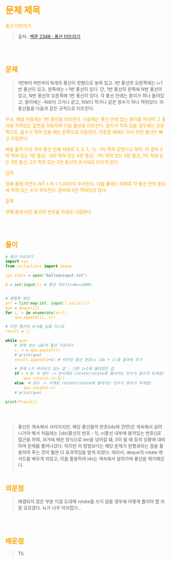 <br/><Br>

<span style = "color:orange">

# 문제 제목
</span> 풍선 터뜨리기
<br>

> 출처 : [백준 2346 : 풍선 터뜨리기](https://www.acmicpc.net/problem/2346)


<br/><br>

## 문제

> 1번부터 N번까지 N개의 풍선이 원형으로 놓여 있고. i번 풍선의 오른쪽에는 i+1번 풍선이 있고, 왼쪽에는 i-1번 풍선이 있다. 단, 1번 풍선의 왼쪽에 N번 풍선이 있고, N번 풍선의 오른쪽에 1번 풍선이 있다. 각 풍선 안에는 종이가 하나 들어있고, 종이에는 -N보다 크거나 같고, N보다 작거나 같은 정수가 하나 적혀있다. 이 풍선들을 다음과 같은 규칙으로 터뜨린다.

우선, 제일 처음에는 1번 풍선을 터뜨린다. 다음에는 풍선 안에 있는 종이를 꺼내어 그 종이에 적혀있는 값만큼 이동하여 다음 풍선을 터뜨린다. 양수가 적혀 있을 경우에는 오른쪽으로, 음수가 적혀 있을 때는 왼쪽으로 이동한다. 이동할 때에는 이미 터진 풍선은 빼고 이동한다.

예를 들어 다섯 개의 풍선 안에 차례로 3, 2, 1, -3, -1이 적혀 있었다고 하자. 이 경우 3이 적혀 있는 1번 풍선, -3이 적혀 있는 4번 풍선, -1이 적혀 있는 5번 풍선, 1이 적혀 있는 3번 풍선, 2가 적혀 있는 2번 풍선의 순서대로 터지게 된다.

입력

첫째 줄에 자연수 N(1 ≤ N ≤ 1,000)이 주어진다. 다음 줄에는 차례로 각 풍선 안의 종이에 적혀 있는 수가 주어진다. 종이에 0은 적혀있지 않다.

출력

첫째 줄에 터진 풍선의 번호를 차례로 나열한다.


<br/><br>

## 풀이

```python
# 풍선 터뜨리기
import sys
from collections import deque

sys.stdin = open("ballooninput.txt")

N = int(input()) # 풍선 개수(1<=N<=1000)


# 원형큐 생성
arr = list(map(int, input().split()))
que = deque([])
for i, v in enumerate(arr):
    que.append([i, v])

# 터진 풍선의 순서를 담을 리스트
result = []

while que:
    # 현재 보는 idx의 풍선 터뜨리기
    i, v = que.popleft()
    # print(que)
    result.append(i+1) # 터뜨린 풍선 번호(= idx + 1)을 결과에 추가

    # 현재 i가 바라보고 있는 값 : 기존 i+1에 들어있던 값
    if v > 0: # 양수 -> 반시계로 rotate(rotate에 들어가는 인수가 음수가 되게끔)
        que.rotate(-(v-1))
    else: # 음수 -> 시계로 rotate(rotate에 들어가는 인수가 양수가 되게끔)
        que.rotate(-v)
    # print(que)

print(*result)
 
```
<br>

> 풍선은 계속해서 사라지지만, 해당 풍선들의 번호(idx와 관련)은 계속해서 살려나가야 해서 처음에는 [idx(풍선의 번호 - 1), v(풍선 내부에 들어있는 번호)]로 접근을 하여, 과거에 배운 방식으로 len을 넘어갈 떄, 0이 될 때 등의 상황에 대비하며 문제를 풀어나갔다. 하지만 이 방법보다는 해당 문제가 원형큐라는 점을 활용하여 푸는 것이 훨씬 더 효과적임을 알게 되었다.
> 따라서, deque의 rotate 메서드를 배우게 되었고, 이를 활용하여 idx는 계속해서 살려가며 풍선을 제거해갔다. 
<br/><br>


## 의문점
> 해결되지 않은 부분
이걸 도대체 rotate를 쓰지 않을 경우에 어떻게 풀어야 할 지 잘 모르겠다. 뇌가 너무 어지럽다...

<br/><br>


## 배운점
> TIL

